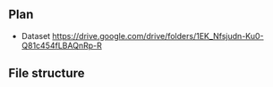 ## Plan

+ Dataset https://drive.google.com/drive/folders/1EK_Nfsjudn-Ku0-Q81c454fLBAQnRp-R

## File structure


